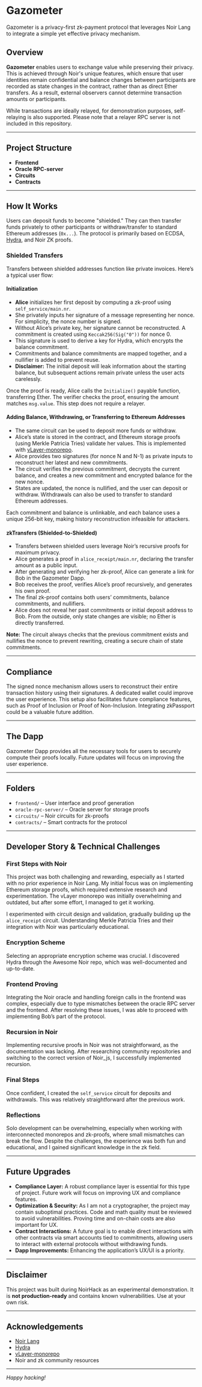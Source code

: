 # Gazometer

Gazometer is a privacy-first zk-payment protocol that leverages Noir Lang to integrate a simple yet effective privacy mechanism.

## Overview

**Gazometer** enables users to exchange value while preserving their privacy. This is achieved through Noir's unique features, which ensure that user identities remain confidential and balance changes between participants are recorded as state changes in the contract, rather than as direct Ether transfers. As a result, external observers cannot determine transaction amounts or participants.

While transactions are ideally relayed, for demonstration purposes, self-relaying is also supported. Please note that a relayer RPC server is not included in this repository.

---

## Project Structure

- **Frontend**  
- **Oracle RPC-server**
- **Circuits**
- **Contracts**

---

## How It Works

Users can deposit funds to become "shielded." They can then transfer funds privately to other participants or withdraw/transfer to standard Ethereum addresses (`0x...`). The protocol is primarily based on ECDSA, [Hydra](https://github.com/TaceoLabs/noir-hydra), and Noir ZK proofs.

### Shielded Transfers

Transfers between shielded addresses function like private invoices. Here’s a typical user flow:

#### Initialization

- **Alice** initializes her first deposit by computing a zk-proof using `self_service/main.nr`.
- She privately inputs her signature of a message representing her nonce. For simplicity, the nonce number is signed.
- Without Alice’s private key, her signature cannot be reconstructed. A commitment is created using `Keccak256(Sig("0"))` for nonce 0.
- This signature is used to derive a key for Hydra, which encrypts the balance commitment.
- Commitments and balance commitments are mapped together, and a nullifier is added to prevent reuse.
- **Disclaimer:** The initial deposit will leak information about the starting balance, but subsequent actions remain private unless the user acts carelessly.

Once the proof is ready, Alice calls the `Initialize()` payable function, transferring Ether. The verifier checks the proof, ensuring the amount matches `msg.value`. This step does not require a relayer.

#### Adding Balance, Withdrawing, or Transferring to Ethereum Addresses

- The same circuit can be used to deposit more funds or withdraw.
- Alice’s state is stored in the contract, and Ethereum storage proofs (using Merkle Patricia Tries) validate her values. This is implemented with [vLayer-monorepo](https://github.com/olehmisar/vlayer-monorepo/tree/main).
- Alice provides two signatures (for nonce N and N-1) as private inputs to reconstruct her latest and new commitments.
- The circuit verifies the previous commitment, decrypts the current balance, and creates a new commitment and encrypted balance for the new nonce.
- States are updated, the nonce is nullified, and the user can deposit or withdraw. Withdrawals can also be used to transfer to standard Ethereum addresses.

Each commitment and balance is unlinkable, and each balance uses a unique 256-bit key, making history reconstruction infeasible for attackers.

#### zkTransfers (Shielded-to-Shielded)

- Transfers between shielded users leverage Noir’s recursive proofs for maximum privacy.
- Alice generates a proof in `alice_receipt/main.nr`, declaring the transfer amount as a public input.
- After generating and verifying her zk-proof, Alice can generate a link for Bob in the Gazometer Dapp.
- Bob receives the proof, verifies Alice’s proof recursively, and generates his own proof.
- The final zk-proof contains both users’ commitments, balance commitments, and nullifiers.
- Alice does not reveal her past commitments or initial deposit address to Bob. From the outside, only state changes are visible; no Ether is directly transferred.

**Note:** The circuit always checks that the previous commitment exists and nullifies the nonce to prevent rewriting, creating a secure chain of state commitments.

---

## Compliance

The signed nonce mechanism allows users to reconstruct their entire transaction history using their signatures. A dedicated wallet could improve the user experience. This setup also facilitates future compliance features, such as Proof of Inclusion or Proof of Non-Inclusion. Integrating zkPassport could be a valuable future addition.

---

## The Dapp

Gazometer Dapp provides all the necessary tools for users to securely compute their proofs locally. Future updates will focus on improving the user experience.

---

## Folders

- `frontend/` – User interface and proof generation
- `oracle-rpc-server/` – Oracle server for storage proofs
- `circuits/` – Noir circuits for zk-proofs
- `contracts/` – Smart contracts for the protocol

---

## Developer Story & Technical Challenges

### First Steps with Noir

This project was both challenging and rewarding, especially as I started with no prior experience in Noir Lang. My initial focus was on implementing Ethereum storage proofs, which required extensive research and experimentation. The vLayer monorepo was initially overwhelming and outdated, but after some effort, I managed to get it working.

I experimented with circuit design and validation, gradually building up the `alice_receipt` circuit. Understanding Merkle Patricia Tries and their integration with Noir was particularly educational.

### Encryption Scheme

Selecting an appropriate encryption scheme was crucial. I discovered Hydra through the Awesome Noir repo, which was well-documented and up-to-date.

### Frontend Proving

Integrating the Noir oracle and handling foreign calls in the frontend was complex, especially due to type mismatches between the oracle RPC server and the frontend. After resolving these issues, I was able to proceed with implementing Bob’s part of the protocol.

### Recursion in Noir

Implementing recursive proofs in Noir was not straightforward, as the documentation was lacking. After researching community repositories and switching to the correct version of Noir_js, I successfully implemented recursion.

### Final Steps

Once confident, I created the `self_service` circuit for deposits and withdrawals. This was relatively straightforward after the previous work.

### Reflections

Solo development can be overwhelming, especially when working with interconnected monorepos and zk-proofs, where small mismatches can break the flow. Despite the challenges, the experience was both fun and educational, and I gained significant knowledge in the zk field.

---

## Future Upgrades

- **Compliance Layer:** A robust compliance layer is essential for this type of project. Future work will focus on improving UX and compliance features.
- **Optimization & Security:** As I am not a cryptographer, the project may contain suboptimal practices. Code and math quality must be reviewed to avoid vulnerabilities. Proving time and on-chain costs are also important for UX.
- **Contract Interactions:** A future goal is to enable direct interactions with other contracts via smart accounts tied to commitments, allowing users to interact with external protocols without withdrawing funds.
- **Dapp Improvements:** Enhancing the application’s UX/UI is a priority.

---

## Disclaimer

This project was built during NoirHack as an experimental demonstration. It is **not production-ready** and contains known vulnerabilities. Use at your own risk.

---

## Acknowledgements

- [Noir Lang](https://noir-lang.org/)
- [Hydra](https://github.com/TaceoLabs/noir-hydra)
- [vLayer-monorepo](https://github.com/olehmisar/vlayer-monorepo/tree/main)
- Noir and zk community resources

---

*Happy hacking!*